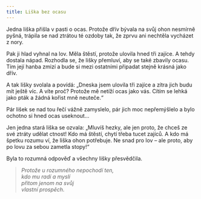 ```yaml
---
title: Liška bez ocasu
---
```


  

Jedna liška přišla v pasti o ocas. Protože dřív bývala na svůj ohon nesmírně pyšná, trápila se nad ztrátou té ozdoby tak, že zprvu ani nechtěla vycházet z nory.

Pak ji hlad vyhnal na lov. Měla štěstí, protože ulovila hned tři zajíce. A tehdy dostala nápad. Rozhodla se, že lišky přemluví, aby se také zbavily ocasu. Tím její hanba zmizí a bude si mezi ostatními připadat stejně krásná jako dřív.

A tak lišky svolala a povídá: „Dneska jsem ulovila tři zajíce a zítra jich budu mít ještě víc. A víte proč? Protože mě netíží ocas jako vás. Cítím se lehká jako pták a žádná kořist mně neuteče.“

Pár lišek se nad tou řečí vážně zamyslelo, pár jich moc nepřemýšlelo a bylo ochotno si hned ocas useknout…

Jen jedna stará liška se ozvala: „Mluvíš hezky, ale jen proto, že chceš ze své ztráty udělat ctnost! Kdo má štěstí, chytí třeba tucet zajíců. A kdo má špetku rozumu ví, že liška ohon potřebuje. Ne snad pro lov – ale proto, aby po lovu za sebou zametla stopy!“

Byla to rozumná odpověď a všechny lišky přesvědčila.

> _Protože u rozumného nepochodí ten,  
> kdo mu radí a myslí  
> přitom jenom na svůj  
> vlastní prospěch._
